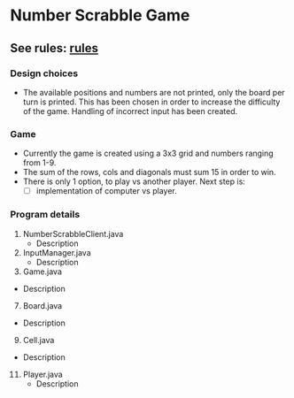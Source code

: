 # Number Scrabble Game
## See rules: [rules](https://en.wikipedia.org/wiki/Number_Scrabble)


### Design choices
- The available positions and numbers are not printed, only the board per turn is printed. This has been chosen in order to increase the difficulty of the game. Handling of incorrect input has been created.


### Game
- Currently the game is created using a 3x3 grid and numbers ranging from 1-9.
- The sum of the rows, cols and diagonals must sum 15 in order to win.
- There is only 1 option, to play vs another player. 
  Next step is:
   - [ ] implementation of computer vs player. 

### Program details
1. NumberScrabbleClient.java
   - Description
3. InputManager.java
   - Description
5. Game.java
  - Description
7. Board.java
  - Description
9. Cell.java
  - Description
11. Player.java
    - Description
